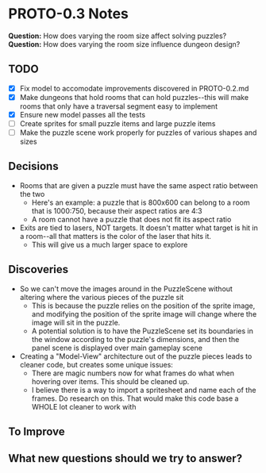 # PROTO-0.3 Notes

**Question:** How does varying the room size affect solving puzzles?
**Question:** How does varying the room size influence dungeon design?

## TODO

- [x] Fix model to accomodate improvements discovered in PROTO-0.2.md
- [x] Make dungeons that hold rooms that can hold puzzles--this will make rooms that only have a traversal segment easy to implement
- [x] Ensure new model passes all the tests
- [ ] Create sprites for small puzzle items and large puzzle items
- [ ] Make the puzzle scene work properly for puzzles of various shapes and sizes

## Decisions

* Rooms that are given a puzzle must have the same aspect ratio between the two
	* Here's an example: a puzzle that is 800x600 can belong to a room that is 1000:750, because their aspect ratios are 4:3
	* A room cannot have a puzzle that does not fit its aspect ratio
* Exits are tied to lasers, NOT targets. It doesn't matter what target is hit in a room--all that matters is the color of the laser that hits it.
	* This will give us a much larger space to explore

## Discoveries

* So we can't move the images around in the PuzzleScene without altering where the various pieces of the puzzle sit
	* This is because the puzzle relies on the position of the sprite image, and modifying the position of the sprite image will change where the image will sit in the puzzle.
	* A potential solution is to have the PuzzleScene set its boundaries in the window according to the puzzle's dimensions, and then the panel scene is displayed over main gameplay scene
* Creating a "Model-View" architecture out of the puzzle pieces leads to cleaner code, but creates some unique issues:
	* There are magic numbers now for what frames do what when hovering over items. This should be cleaned up.
	* I believe there is a way to import a spritesheet and name each of the frames. Do research on this. That would make this code base a WHOLE lot cleaner to work with

## To Improve

## What new questions should we try to answer?
